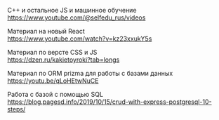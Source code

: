 C++ и остальное JS и машинное обучение\
https://www.youtube.com/@selfedu_rus/videos

Материал на новый React\
https://www.youtube.com/watch?v=kz23xxukY5s


Материал по версте CSS и JS\
https://dzen.ru/kakietoyroki?tab=longs


Материал по ORM prizma для работы с базами данных\
https://youtu.be/qLoHEtwNuCE

Работа с базой с помощью SQL\
https://blog.pagesd.info/2019/10/15/crud-with-express-postgresql-10-steps/